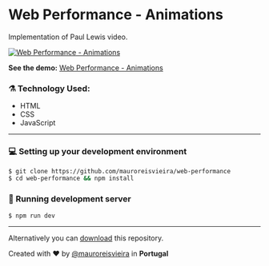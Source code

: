 # Web Performance - Animations

Implementation of Paul Lewis video.

[![Web Performance - Animations](https://img.youtube.com/vi/ohc8ejzSn48/0.jpg)](https://www.youtube.com/watch?v=ohc8ejzSn48)

**See the demo:** [Web Performance - Animations](https://mauroreisvieira.github.io/web-performance/animations/index.html)

### ⚗️ Technology Used:
   - HTML
   - CSS
   - JavaScript
   ___

### 💻 Setting up your development environment

```bash
$ git clone https://github.com/mauroreisvieira/web-performance
$ cd web-performance && npm install
```

### 🏃 Running development server

```bash
$ npm run dev
```

___

Alternatively you can [download](https://codeload.github.com/mauroreisvieira/web-performance/zip/master) this repository.

Created with ♥️ by [@mauroreisvieira](https://twitter.com/mauroreisvieira) in **Portugal**

